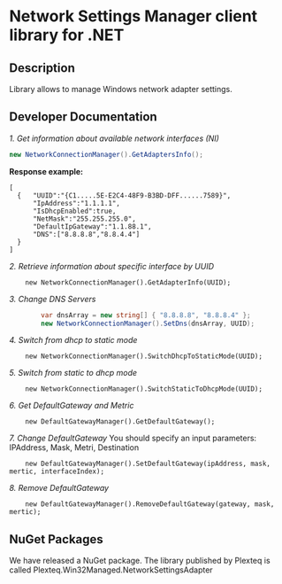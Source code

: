 # Network Settings Manager client library for .NET



## Description
Library allows to manage Windows network adapter settings.



## Developer Documentation


*1. Get information about available network interfaces (NI)*

   ```cs
   new NetworkConnectionManager().GetAdaptersInfo();  
   ```
    
**Response example:**
  ```
  [
    {   "UUID":"{C1.....5E-E2C4-48F9-B3BD-DFF......7589}",
        "IpAddress":"1.1.1.1",
        "IsDhcpEnabled":true,
        "NetMask":"255.255.255.0",
        "DefaultIpGateway":"1.1.88.1",
        "DNS":["8.8.8.8","8.8.4.4"]
    }
]
  ```
*2. Retrieve information about specific interface by UUID*

```
    new NetworkConnectionManager().GetAdapterInfo(UUID); 
```


*3. Change DNS Servers*

```cs
        var dnsArray = new string[] { "8.8.8.8", "8.8.8.4" };
        new NetworkConnectionManager().SetDns(dnsArray, UUID); 
```


*4. Switch from dhcp to static mode*

 ```
     new NetworkConnectionManager().SwitchDhcpToStaticMode(UUID); 
 ```


*5. Switch from static to dhcp mode*

```
    new NetworkConnectionManager().SwitchStaticToDhcpMode(UUID); 
```
    
    
*6. Get DefaultGateway and Metric*

```
    new DefaultGatewayManager().GetDefaultGateway();
```


*7. Change DefaultGateway*
    You should specify an input parameters: IPAddress, Mask, Metri, Destination 

```
    new DefaultGatewayManager().SetDefaultGateway(ipAddress, mask, mertic, interfaceIndex);
```
    
    
*8. Remove DefaultGateway* 

```
    new DefaultGatewayManager().RemoveDefaultGateway(gateway, mask, mertic);
```


## NuGet Packages
We have released a NuGet package. The library published by Plexteq is called Plexteq.Win32Managed.NetworkSettingsAdapter
